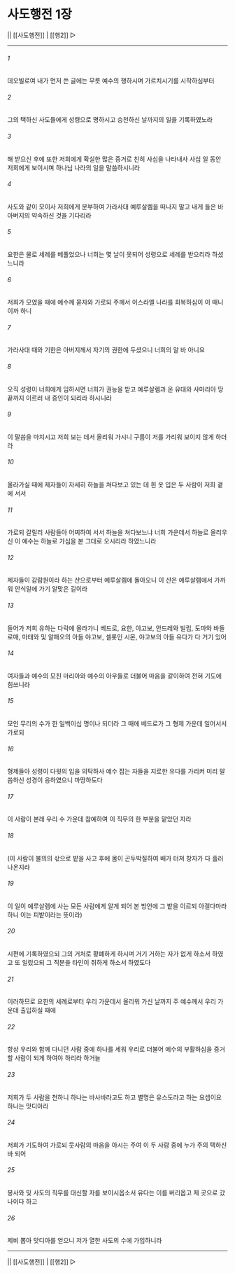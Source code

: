 # 사도행전 1장

|| [[사도행전]] | [[행2]] ▷
***

###### 1
데오빌로여 내가 먼저 쓴 글에는 무릇 예수의 행하시며 가르치시기를 시작하심부터

###### 2
그의 택하신 사도들에게 성령으로 명하시고 승천하신 날까지의 일을 기록하였노라

###### 3
해 받으신 후에 또한 저희에게 확실한 많은 증거로 친히 사심을 나타내사 사십 일 동안 저희에게 보이시며 하나님 나라의 일을 말씀하시니라

###### 4
사도와 같이 모이사 저희에게 분부하여 가라사대 예루살렘을 떠나지 말고 내게 들은 바 아버지의 약속하신 것을 기다리라

###### 5
요한은 물로 세례를 베풀었으나 너희는 몇 날이 못되어 성령으로 세례를 받으리라 하셨느니라

###### 6
저희가 모였을 때에 예수께 묻자와 가로되 주께서 이스라엘 나라를 회복하심이 이 때니이까 하니

###### 7
가라사대 때와 기한은 아버지께서 자기의 권한에 두셨으니 너희의 알 바 아니요

###### 8
오직 성령이 너희에게 임하시면 너희가 권능을 받고 예루살렘과 온 유대와 사마리아 땅 끝까지 이르러 내 증인이 되리라 하시니라

###### 9
이 말씀을 마치시고 저희 보는 데서 올리워 가시니 구름이 저를 가리워 보이지 않게 하더라

###### 10
올라가실 때에 제자들이 자세히 하늘을 쳐다보고 있는 데 흰 옷 입은 두 사람이 저희 곁에 서서

###### 11
가로되 갈릴리 사람들아 어찌하여 서서 하늘을 쳐다보느냐 너희 가운데서 하늘로 올리우신 이 예수는 하늘로 가심을 본 그대로 오시리라 하였느니라

###### 12
제자들이 감람원이라 하는 산으로부터 예루살렘에 돌아오니 이 산은 예루살렘에서 가까워 안식일에 가기 알맞은 길이라

###### 13
들어가 저희 유하는 다락에 올라가니 베드로, 요한, 야고보, 안드레와 빌립, 도마와 바돌로매, 마태와 및 알패오의 아들 야고보, 셀롯인 시몬, 야고보의 아들 유다가 다 거기 있어

###### 14
여자들과 예수의 모친 마리아와 예수의 아우들로 더불어 마음을 같이하여 전혀 기도에 힘쓰니라

###### 15
모인 무리의 수가 한 일백이십 명이나 되더라 그 때에 베드로가 그 형제 가운데 일어서서 가로되

###### 16
형제들아 성령이 다윗의 입을 의탁하사 예수 잡는 자들을 지로한 유다를 가리켜 미리 말씀하신 성경이 응하였으니 마땅하도다

###### 17
이 사람이 본래 우리 수 가운데 참예하여 이 직무의 한 부분을 맡았던 자라

###### 18
(이 사람이 불의의 삯으로 밭을 사고 후에 몸이 곤두박질하여 배가 터져 창자가 다 흘러 나온지라

###### 19
이 일이 예루살렘에 사는 모든 사람에게 알게 되어 본 방언에 그 밭을 이르되 아겔다마라 하니 이는 피밭이라는 뜻이라)

###### 20
시편에 기록하였으되 그의 거처로 황폐하게 하시며 거기 거하는 자가 없게 하소서 하였고 또 일렀으되 그 직분을 타인이 취하게 하소서 하였도다

###### 21
이러하므로 요한의 세례로부터 우리 가운데서 올리워 가신 날까지 주 예수께서 우리 가운데 출입하실 때에

###### 22
항상 우리와 함께 다니던 사람 중에 하나를 세워 우리로 더불어 예수의 부활하심을 증거할 사람이 되게 하여야 하리라 하거늘

###### 23
저희가 두 사람을 천하니 하나는 바사바라고도 하고 별명은 유스도라고 하는 요셉이요 하나는 맛디아라

###### 24
저희가 기도하여 가로되 뭇사람의 마음을 아시는 주여 이 두 사람 중에 누가 주의 택하신 바 되어

###### 25
봉사와 및 사도의 직무를 대신할 자를 보이시옵소서 유다는 이를 버리옵고 제 곳으로 갔나이다 하고

###### 26
제비 뽑아 맛디아를 얻으니 저가 열한 사도의 수에 가입하니라

***
|| [[사도행전]] | [[행2]] ▷